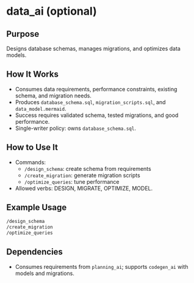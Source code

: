 # data_ai (optional)

## Purpose
Designs database schemas, manages migrations, and optimizes data models.

## How It Works
- Consumes data requirements, performance constraints, existing schema, and migration needs.
- Produces `database_schema.sql`, `migration_scripts.sql`, and `data_model.mermaid`.
- Success requires validated schema, tested migrations, and good performance.
- Single-writer policy: owns `database_schema.sql`.

## How to Use It
- Commands:
  - `/design_schema`: create schema from requirements
  - `/create_migration`: generate migration scripts
  - `/optimize_queries`: tune performance
- Allowed verbs: DESIGN, MIGRATE, OPTIMIZE, MODEL.

## Example Usage
```bash
/design_schema
/create_migration
/optimize_queries
```

## Dependencies
- Consumes requirements from `planning_ai`; supports `codegen_ai` with models and migrations.